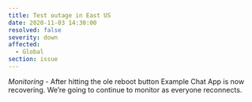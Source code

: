 ```yaml
---
title: Test outage in East US
date: 2020-11-03 14:30:00
resolved: false
severity: down
affected:
  - Global
section: issue
---
```


*Monitoring* - After hitting the ole reboot button Example Chat App is now recovering. We’re going to continue to monitor as everyone reconnects. 
